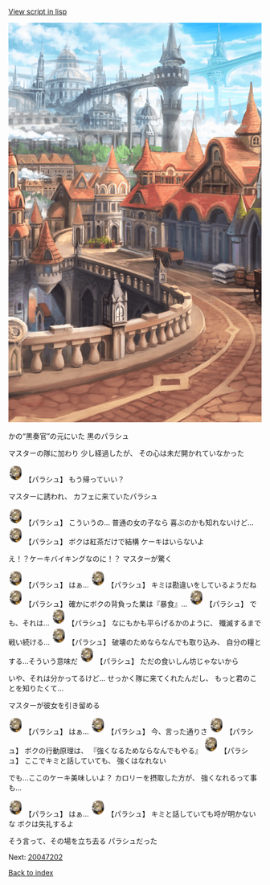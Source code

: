 [View script in lisp](../scripts/20047201.txt)

![town.png](../images/backgrounds/town.png)

かの“黒奏官”の元にいた
黒のパラシュ

マスターの隊に加わり
少し経過したが、
その心は未だ開かれていなかった

<img src="../images/units/200471.png" alt="200471.png" height="34"/>
【パラシュ】
もう帰っていい？

マスターに誘われ、
カフェに来ていたパラシュ

<img src="../images/units/200471.png" alt="200471.png" height="34"/>
【パラシュ】
こういうの…
普通の女の子なら
喜ぶのかも知れないけど…

<img src="../images/units/200471.png" alt="200471.png" height="34"/>
【パラシュ】
ボクは紅茶だけで結構
ケーキはいらないよ

え！？ケーキバイキングなのに！？
マスターが驚く

<img src="../images/units/200471.png" alt="200471.png" height="34"/>
【パラシュ】
はぁ…

<img src="../images/units/200471.png" alt="200471.png" height="34"/>
【パラシュ】
キミは勘違いをしているようだね

<img src="../images/units/200471.png" alt="200471.png" height="34"/>
【パラシュ】
確かにボクの背負った業は『暴食』…

<img src="../images/units/200471.png" alt="200471.png" height="34"/>
【パラシュ】
でも、それは…

<img src="../images/units/200471.png" alt="200471.png" height="34"/>
【パラシュ】
なにもかも平らげるかのように、
殲滅するまで戦い続ける…

<img src="../images/units/200471.png" alt="200471.png" height="34"/>
【パラシュ】
破壊のためならなんでも取り込み、
自分の糧とする…そういう意味だ

<img src="../images/units/200471.png" alt="200471.png" height="34"/>
【パラシュ】
ただの食いしん坊じゃないから

いや、それは分かってるけど…
せっかく隊に来てくれたんだし、
もっと君のことを知りたくて…

マスターが彼女を引き留める

<img src="../images/units/200471.png" alt="200471.png" height="34"/>
【パラシュ】
はぁ…

<img src="../images/units/200471.png" alt="200471.png" height="34"/>
【パラシュ】
今、言った通りさ

<img src="../images/units/200471.png" alt="200471.png" height="34"/>
【パラシュ】
ボクの行動原理は、
『強くなるためならなんでもやる』

<img src="../images/units/200471.png" alt="200471.png" height="34"/>
【パラシュ】
ここでキミと話していても、
強くはなれない

でも…ここのケーキ美味しいよ？
カロリーを摂取した方が、
強くなれるって事も…

<img src="../images/units/200471.png" alt="200471.png" height="34"/>
【パラシュ】
はぁ…

<img src="../images/units/200471.png" alt="200471.png" height="34"/>
【パラシュ】
キミと話していても埒が明かないな
ボクは失礼するよ

そう言って、その場を立ち去る
パラシュだった

Next: [20047202](20047202.md)

[Back to index](index.md)
